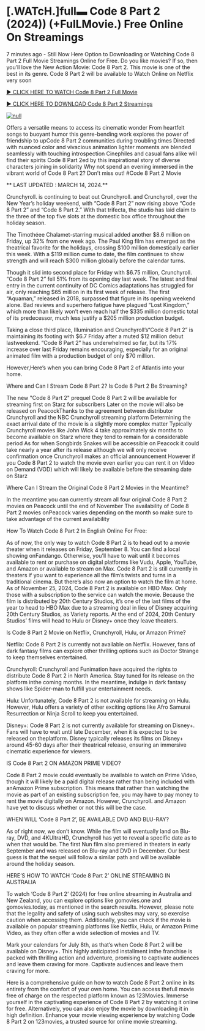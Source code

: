 <h1>[.WATcH.]full▬ Code 8 Part 2 (2024)) (+FulLMovie.) Free Online On Streamings</h1>

7 minutes ago - Still Now Here Option to Downloading or Watching Code 8 Part 2 Full Movie Streamings Online for Free. Do you like movies? If so, then you’ll love the New Action Movie: Code 8 Part 2. This movie is one of the best in its genre. Code 8 Part 2 will be available to Watch Online on Netflix very soon</p>
<p dir="auto"><a href="https://cutt.ly/9w0KQ6uU" rel="nofollow">► CLICK HERE TO WATCH Code 8 Part 2 Full Movie</a></p>
<p dir="auto"><a href="https://cutt.ly/9w0KQ6uU" rel="nofollow">► CLICK HERE TO DOWNLOAD Code 8 Part 2 Streamings</a></p>
<p dir="auto"><a href="https://cutt.ly/9w0KQ6uU" rel="nofollow"><img src="https://camo.githubusercontent.com/abb2148613ed2c31b6fd5c164e6a142c9074d86e9468c674b26300adbf87c7f7/68747470733a2f2f7374617469632e7769787374617469632e636f6d2f6d656469612f3835356132355f30343362356162656234616534643335616330303331393865376665353665647e6d76322e676966" alt="null" style="max-width: 100%;"></a>
      <span>
        <a href="https://cutt.ly/9w0KQ6uU" rel="nofollow">
</a></span></p><p dir="auto">Offers a versatile means to access its cinematic wonder From heartfelt songs to buoyant humor this genre-bending work explores the power of friendship to upCode 8 Part 2 communities during troubling times Directed with nuanced color and vivacious animation lighter moments are blended seamlessly with touching introspection Cinephiles and casual fans alike will find their spirits Code 8 Part 2ed by this inspirational story of diverse characters joining in solidarity Why not spend an evening immersed in the vibrant world of Code 8 Part 2? Don’t miss out! #Code 8 Part 2 Movie</p>
<p dir="auto">** LAST UPDATED : MARCH 14, 2024.**</p>
<p dir="auto">Crunchyroll. is continuing to beat out Crunchyroll. and Crunchyroll, over the New Year’s holiday weekend, with “Code 8 Part 2” now rising above “Code 8 Part 2” and “Code 8 Part 2.” With that trifecta, the studio has laid claim to the three of the top five slots at the domestic box office throughout the holiday season.</p>
<p dir="auto">The Timothéee Chalamet-starring musical added another $8.6 million on Friday, up 32% from one week ago. The Paul King film has emerged as the theatrical favorite for the holidays, crossing $100 million domestically earlier this week. With a $119 million cume to date, the film continues to show strength and will reach $300 million globally before the calendar turns.</p>

<p dir="auto">Though it slid into second place for Friday with $6.75 million, Crunchyroll. “Code 8 Part 2” fell 51% from its opening day last week. The latest and final entry in the current continuity of DC Comics adaptations has struggled for air, only reaching $65 million in its first week of release. The first “Aquaman,” released in 2018, surpassed that figure in its opening weekend alone. Bad reviews and superhero fatigue have plagued “Lost Kingdom,” which more than likely won’t even reach half the $335 million domestic total of its predecessor, much less justify a $205 million production budget.</p>
<p dir="auto">Taking a close third place, Illumination and Crunchyroll’s“Code 8 Part 2” is maintaining its footing with $6.7 Friday after a muted $12 million debut lastweekend. “Code 8 Part 2” has underwhelmed so far, but its 17% increase over last Friday remains encouraging, especially for an original animated film with a production budget of only $70 million.</p>
<p dir="auto">However,Here’s when you can bring Code 8 Part 2 of Atlantis into your home.</p>
<p dir="auto">Where and Can I Stream Code 8 Part 2? Is Code 8 Part 2 Be Streaming?</p>
<p dir="auto">The new "Code 8 Part 2" prequel Code 8 Part 2 will be available for streaming first on Starz for subscribers Later on the movie will also be released on PeacockThanks to the agreement between distributor Crunchyroll and the NBC Crunchyroll streaming platform Determining the exact arrival date of the movie is a slightly more complex matter Typically Crunchyroll movies like John Wick 4 take approximately six months to become available on Starz where they tend to remain for a considerable period As for when Songbirds Snakes will be accessible on Peacock it could take nearly a year after its release although we will only receive confirmation once Crunchyroll makes an official announcement However if you Code 8 Part 2 to watch the movie even earlier you can rent it on Video on Demand (VOD) which will likely be available before the streaming date on Starz</p>
<p dir="auto">Where Can I Stream the Original Code 8 Part 2 Movies in the Meantime?</p>
<p dir="auto">In the meantime you can currently stream all four original Code 8 Part 2 movies on Peacock until the end of November The availability of Code 8 Part 2 movies onPeacock varies depending on the month so make sure to take advantage of the current availability</p>
<p dir="auto">How To Watch Code 8 Part 2 In English Online For Free:</p>
<p dir="auto">As of now, the only way to watch Code 8 Part 2 is to head out to a movie theater when it releases on Friday, September 8. You can find a local showing onFandango. Otherwise, you’ll have to wait until it becomes available to rent or purchase on digital platforms like Vudu, Apple, YouTube, and Amazon or available to stream on Max. Code 8 Part 2 is still currently in theaters if you want to experience all the film’s twists and turns in a traditional cinema. But there’s also now an option to watch the film at home. As of November 25, 2024, Code 8 Part 2 is available on HBO Max. Only those with a subscription to the service can watch the movie. Because the film is distributed by 20th Century Studios, it’s one of the last films of the year to head to HBO Max due to a streaming deal in lieu of Disney acquiring 20th Century Studios, as Variety reports. At the end of 2024, 20th Century Studios’ films will head to Hulu or Disney+ once they leave theaters.</p>
<p dir="auto">Is Code 8 Part 2 Movie on Netflix, Crunchyroll, Hulu, or Amazon Prime?</p>
<p dir="auto">Netflix: Code 8 Part 2 is currently not available on Netflix. However, fans of dark fantasy films can explore other thrilling options such as Doctor Strange to keep themselves entertained.</p>
<p dir="auto">Crunchyroll: Crunchyroll and Funimation have acquired the rights to distribute Code 8 Part 2 in North America. Stay tuned for its release on the platform inthe coming months. In the meantime, indulge in dark fantasy shows like Spider-man to fulfill your entertainment needs.</p>
<p dir="auto">Hulu: Unfortunately, Code 8 Part 2 is not available for streaming on Hulu. However, Hulu offers a variety of other exciting options like Afro Samurai Resurrection or Ninja Scroll to keep you entertained.</p>
<p dir="auto">Disney+: Code 8 Part 2 is not currently available for streaming on Disney+. Fans will have to wait until late December, when it is expected to be released on theplatform. Disney typically releases its films on Disney+ around 45-60 days after their theatrical release, ensuring an immersive cinematic experience for viewers.</p>
<p dir="auto">IS Code 8 Part 2 ON AMAZON PRIME VIDEO?</p>
<p dir="auto">Code 8 Part 2 movie could eventually be available to watch on Prime Video, though it will likely be a paid digital release rather than being included with anAmazon Prime subscription. This means that rather than watching the movie as part of an existing subscription fee, you may have to pay money to rent the movie digitally on Amazon. However, Crunchyroll. and Amazon have yet to discuss whether or not this will be the case.</p>
<p dir="auto">WHEN WILL ‘Code 8 Part 2’, BE AVAILABLE DVD AND BLU-RAY?</p>
<p dir="auto">As of right now, we don’t know. While the film will eventually land on Blu-ray, DVD, and 4KUltraHD, Crunchyroll has yet to reveal a specific date as to when that would be. The first Nun film also premiered in theaters in early September and was released on Blu-ray and DVD in December. Our best guess is that the sequel will follow a similar path and will be available around the holiday season.</p>
<p dir="auto">HERE’S HOW TO WATCH ‘Code 8 Part 2’ ONLINE STREAMING IN AUSTRALIA</p>
<p dir="auto">To watch ‘Code 8 Part 2’ (2024) for free online streaming in Australia and New Zealand, you can explore options like gomovies.one and gomovies.today, as mentioned in the search results. However, please note that the legality and safety of using such websites may vary, so exercise caution when accessing them. Additionally, you can check if the movie is available on popular streaming platforms like Netflix, Hulu, or Amazon Prime Video, as they often offer a wide selection of movies and TV.</p>
<p dir="auto">Mark your calendars for July 8th, as that’s when Code 8 Part 2 will be available on Disney+. This highly anticipated installment inthe franchise is packed with thrilling action and adventure, promising to captivate audiences and leave them craving for more. Captivate audiences and leave them craving for more.</p>
<p dir="auto">Here is a comprehensive guide on how to watch Code 8 Part 2 online in its entirety from the comfort of your own home. You can access thefull movie free of charge on the respected platform known as 123Movies. Immerse yourself in the captivating experience of Code 8 Part 2 by watching it online for free. Alternatively, you can also enjoy the movie by downloading it in high definition. Enhance your movie viewing experience by watching Code 8 Part 2 on 123movies, a trusted source for online movie streaming.</p>
</article>

